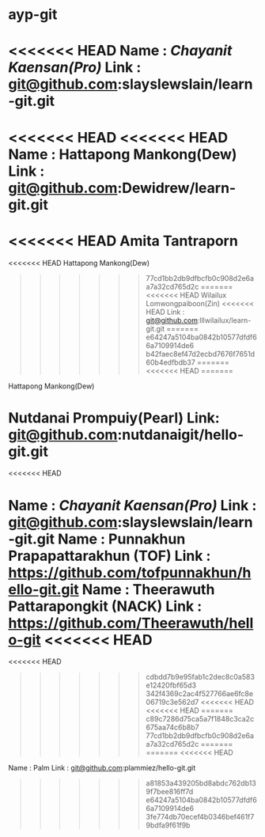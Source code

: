 # ayp-git
<<<<<<< HEAD
Name : *Chayanit Kaensan(Pro)*
Link : git@github.com:slayslewslain/learn-git.git
=======
<<<<<<< HEAD
<<<<<<< HEAD
Name : Hattapong Mankong(Dew)
Link : git@github.com:Dewidrew/learn-git.git
=======
<<<<<<< HEAD
Amita Tantraporn
=======
<<<<<<< HEAD
Hattapong Mankong(Dew)
>>>>>>> 77cd1bb2db9dfbcfb0c908d2e6aa7a32cd765d2c
=======
<<<<<<< HEAD
Wilailux Lomwongpaiboon(Zin)
<<<<<<< HEAD
Link : git@github.com:lllwilailux/learn-git.git
=======
>>>>>>> e64247a5104ba0842b10577dfdf66a7109914de6
>>>>>>> b42faec8ef47d2ecbd7676f7651d60b4edfbdb37
=======
<<<<<<< HEAD
=======



Hattapong Mankong(Dew)


Nutdanai Prompuiy(Pearl)
Link: git@github.com:nutdanaigit/hello-git.git
=======
<<<<<<< HEAD

Name : *Chayanit Kaensan(Pro)*
Link : git@github.com:slayslewslain/learn-git.git
Name : Punnakhun Prapapattarakhun (TOF)
Link : https://github.com/tofpunnakhun/hello-git.git
Name : Theerawuth Pattarapongkit (NACK)
Link : https://github.com/Theerawuth/hello-git
<<<<<<< HEAD
=======
<<<<<<< HEAD
>>>>>>> cdbdd7b9e95fab1c2dec8c0a583e12420fbf65d3
>>>>>>> 342f4369c2ac4f527766ae6fc8e06719c3e562d7
<<<<<<< HEAD
<<<<<<< HEAD
=======
>>>>>>> c89c7286d75ca5a7f1848c3ca2c675aa74c6b8b7
>>>>>>> 77cd1bb2db9dfbcfb0c908d2e6aa7a32cd765d2c
=======
=======
<<<<<<< HEAD

Name : Palm
Link : git@github.com:plammiez/hello-git.git
>>>>>>> a81853a439205bd8abdc762db139f7bee816ff7d
>>>>>>> e64247a5104ba0842b10577dfdf66a7109914de6
>>>>>>> 3fe774db70ecef4b0346bef461f79bdfa9f61f9b
